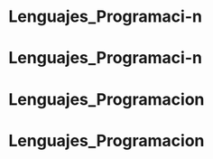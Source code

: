 # Lenguajes_Programaci-n
# Lenguajes_Programaci-n
# Lenguajes_Programacion
# Lenguajes_Programacion

